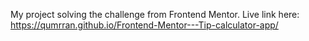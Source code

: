 My project solving the challenge from Frontend Mentor. Live link here: https://qumrran.github.io/Frontend-Mentor---Tip-calculator-app/
